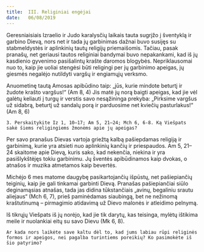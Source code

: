 ```yaml
---
title:  III. Religiniai engėjai
date:   06/08/2019
---
```


Geresniaisiais Izraelio ir Judo karalysčių laikais tauta sugrįžo į šventyklą ir garbino Dievą, nors net ir tada jų garbinimas dažnai buvo susijęs su stabmeldystės ir aplinkinių tautų religijų priemaišomis. Tačiau, pasak pranašų, net geriausi tautos religiniai bandymai buvo nepakankami, kad iš jų kasdienio gyvenimo pasišalintų krašte daromos blogybės. Nepriklausomai nuo to, kaip jie uoliai stengėsi būti religingi per jų garbinimo apeigas, jų giesmės negalėjo nutildyti vargšų ir engiamųjų verksmo.

Anuometinę tautą Amosas apibūdino taip: „jūs, kurie mindote beturtį ir žudote krašto vargšus!“ (Am 8, 4) Jis matė jų norą baigti apeigas, kad jie vėl galėtų keliauti į turgų ir verstis savo nesąžininga prekyba: „Pirksime vargšus už sidabrą, beturtį už sandalų porą ir parduosime net kviečių pasturlakus!“ (Am 8, 6)

`3. Perskaitykite Iz 1, 10–17; Am 5, 21–24; Mch 6, 6-8. Ką Viešpats sakė šiems religingiems žmonėms apie jų apeigas?`

Per savo pranašus Dievas vartoja griežtą kalbą pašiepdamas religiją ir garbinimą, kurie yra atsieti nuo aplinkinių kančių ir priespaudos. Am 5, 21–24 skaitome apie Dievą, kuris sako, kad nekenčia, niekina ir yra pasišlykštėjęs tokiu garbinimu. Jų šventės apibūdinamos kaip dvokas, o atnašos ir muzika atmetamos kaip bevertės.

Michėjo 6 mes matome daugybę pasikartojančių išpūstų, net pašiepiančių teiginių, kaip jie gali tinkamai garbinti Dievą. Pranašas pašiepiančiai siūlo deginamąsias atnašas, tada jas didina tūkstančiais „avinų, begaliniu srautu aliejaus“ (Mch 6, 7), prieš paminėdamas siaubingą, bet ne nežinomą kraštutinumą – pirmagimio atidavimą už Dievo malonės ir atleidimo pelnymą.

Iš tikrųjų Viešpats iš jų norėjo, kad jie tik darytų, kas teisinga, mylėtų ištikima meile ir nuolankiai eitų su savo Dievu (Mk 6, 8).

`Ar kada nors laikėte save kaltu dėl to, kad jums labiau rūpi religinės formos ir apeigos, nei pagalba turintiems poreikių? Ko pasimokėte iš šio patyrimo?`
